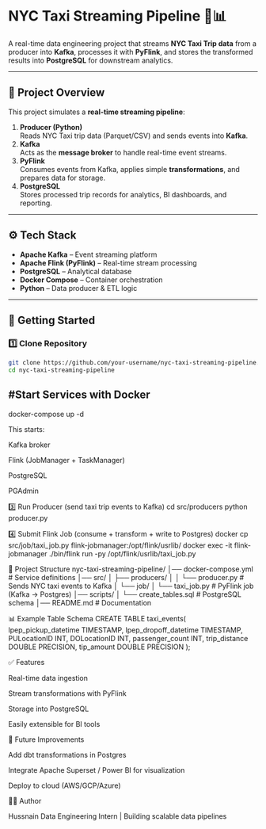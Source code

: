 # NYC Taxi Streaming Pipeline 🚕📊

A real-time data engineering project that streams **NYC Taxi Trip data** from a producer into **Kafka**, processes it with **PyFlink**, and stores the transformed results into **PostgreSQL** for downstream analytics.  

---

## 📌 Project Overview
This project simulates a **real-time streaming pipeline**:
1. **Producer (Python)**  
   Reads NYC Taxi trip data (Parquet/CSV) and sends events into **Kafka**.
2. **Kafka**  
   Acts as the **message broker** to handle real-time event streams.
3. **PyFlink**  
   Consumes events from Kafka, applies simple **transformations**, and prepares data for storage.
4. **PostgreSQL**  
   Stores processed trip records for analytics, BI dashboards, and reporting.

---

## ⚙️ Tech Stack
- **Apache Kafka** – Event streaming platform  
- **Apache Flink (PyFlink)** – Real-time stream processing  
- **PostgreSQL** – Analytical database  
- **Docker Compose** – Container orchestration  
- **Python** – Data producer & ETL logic  

---

## 🚀 Getting Started

### 1️⃣ Clone Repository
```bash
git clone https://github.com/your-username/nyc-taxi-streaming-pipeline.git
cd nyc-taxi-streaming-pipeline
  ```

## #Start Services with Docker
docker-compose up -d


This starts:

Kafka broker

Flink (JobManager + TaskManager)

PostgreSQL

PGAdmin

3️⃣ Run Producer (send taxi trip events to Kafka)
cd src/producers
python producer.py

4️⃣ Submit Flink Job (consume + transform + write to Postgres)
docker cp src/job/taxi_job.py flink-jobmanager:/opt/flink/usrlib/
docker exec -it flink-jobmanager ./bin/flink run -py /opt/flink/usrlib/taxi_job.py

📂 Project Structure
nyc-taxi-streaming-pipeline/
│── docker-compose.yml      # Service definitions
│── src/
│   ├── producers/
│   │   └── producer.py     # Sends NYC taxi events to Kafka
│   └── job/
│       └── taxi_job.py     # PyFlink job (Kafka -> Postgres)
│── scripts/
│   └── create_tables.sql   # PostgreSQL schema
│── README.md               # Documentation

📊 Example Table Schema
CREATE TABLE taxi_events(
    lpep_pickup_datetime TIMESTAMP,
    lpep_dropoff_datetime TIMESTAMP,
    PULocationID INT,
    DOLocationID INT,
    passenger_count INT,
    trip_distance DOUBLE PRECISION,
    tip_amount DOUBLE PRECISION
);

✅ Features

Real-time data ingestion

Stream transformations with PyFlink

Storage into PostgreSQL

Easily extensible for BI tools

📌 Future Improvements

Add dbt transformations in Postgres

Integrate Apache Superset / Power BI for visualization

Deploy to cloud (AWS/GCP/Azure)

👨‍💻 Author

Hussnain
Data Engineering Intern | Building scalable data pipelines







